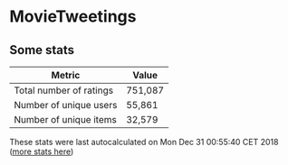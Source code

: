 # MovieTweetings
## Some stats

Metric | Value
--- | ---
Total number of ratings                 | 751,087
Number of unique users                  | 55,861
Number of unique items                  | 32,579
These stats were last autocalculated on Mon Dec 31 00:55:40 CET 2018  ([more stats here](./stats.md))

